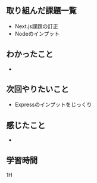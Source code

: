 ## 取り組んだ課題一覧

- Next.js課題の訂正
- Nodeのインプット

## わかったこと

- 

## 次回やりたいこと

- Expressのインプットをじっくり

## 感じたこと

- 
## 学習時間

1H
